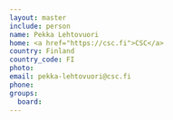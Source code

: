 ```yaml
---
layout: master
include: person
name: Pekka Lehtovuori
home: <a href="https://csc.fi">CSC</a>
country: Finland
country_code: FI
photo:
email: pekka-lehtovuori@csc.fi
phone:
groups:
  board:
---
```

